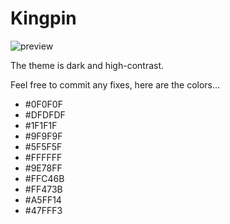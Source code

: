 # Kingpin

![preview](https://i.imgur.com/36bBdIh.png)

The theme is dark and high-contrast.

Feel free to commit any fixes, here are the colors...

- #0F0F0F
- #DFDFDF
- #1F1F1F
- #9F9F9F
- #5F5F5F
- #FFFFFF
- #9E78FF
- #FFC46B
- #FF473B
- #A5FF14
- #47FFF3
